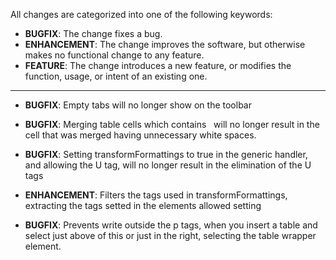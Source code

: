 All changes are categorized into one of the following keywords:

- **BUGFIX**: The change fixes a bug.
- **ENHANCEMENT**: The change improves the software, but otherwise makes no
                   functional change to any feature.
- **FEATURE**: The change introduces a new feature, or modifies the function,
               usage, or intent of an existing one.

----

- **BUGFIX**: Empty tabs will no longer show on the toolbar

- **BUGFIX**: Merging table cells which contains &nbsp; will no longer result 
              in the cell that was merged having unnecessary white spaces.

- **BUGFIX**: Setting transformFormattings to true in the generic handler, and 
              allowing the U tag, will no longer result in the elimination of 
              the U tags

- **ENHANCEMENT**: Filters the tags used in transformFormattings, extracting the 
                   tags setted in the elements allowed setting

- **BUGFIX**: Prevents write outside the p tags, when you insert a table and
              select just above of this or just in the right, selecting the 
              table wrapper element.
